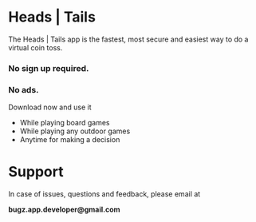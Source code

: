 Heads | Tails
==========
The Heads | Tails app is the fastest, most secure and easiest way to do a virtual coin toss.

### No sign up required.
### No ads.

Download now and use it 
- While playing board games
- While playing any outdoor games
- Anytime for making a decision

# Support
In case of issues, questions and feedback, please email at  

__bugz.app.developer@gmail.com__
